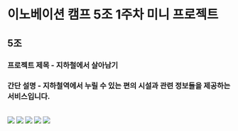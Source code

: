 # 이노베이션 캠프 5조 1주차 미니 프로젝트

## 5조
### 프로젝트 제목 - 지하철에서 살아남기
### 간단 설명 - 지하철역에서 누릴 수 있는 편의 시설과 관련 정보들을 제공하는 서비스입니다.

<br>
<img src="https://img1.daumcdn.net/thumb/R1280x0/?scode=mtistory2&fname=https%3A%2F%2Fblog.kakaocdn.net%2Fdn%2FNx0OY%2FbtrIEZdMfb7%2F5KTSPscMHcJpVH8Swz47J0%2Fimg.png">
<img src="https://img1.daumcdn.net/thumb/R1280x0/?scode=mtistory2&fname=https%3A%2F%2Fblog.kakaocdn.net%2Fdn%2FclsVym%2FbtrII2ngYG8%2FqWPKzft2bEmKEBzk7bEt7k%2Fimg.png">
<img src="https://img1.daumcdn.net/thumb/R1280x0/?scode=mtistory2&fname=https%3A%2F%2Fblog.kakaocdn.net%2Fdn%2FcXAWcL%2FbtrIEcEqugX%2FOGIrRfKEQKQo6LV4tn8QL1%2Fimg.png">
<img src="https://img1.daumcdn.net/thumb/R1280x0/?scode=mtistory2&fname=https%3A%2F%2Fblog.kakaocdn.net%2Fdn%2FrAjZ1%2FbtrIzbehbxY%2FgKzIaRgEK77tNMCxLIInO1%2Fimg.png">
<img src="https://img1.daumcdn.net/thumb/R1280x0/?scode=mtistory2&fname=https%3A%2F%2Fblog.kakaocdn.net%2Fdn%2Fb9QIb9%2FbtrIEYeVKdd%2FxacIGVSNGGbc13mHq6R1U1%2Fimg.png">
